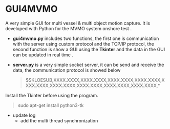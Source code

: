 # GUI4MVMO
A very simple GUI for multi vessel &amp; multi object motion capture. It is developed with Python for the MVMO system onshore test .

- **gui4mvmo.py**  includes two functions, the first one is communication with the server using custom protocol and the TCP/IP protocol, the second function is show a GUI using the **Tkinter** and the data in the GUI can be updated in real time .

- **server.py** is a very simple socket server, it can be send and receive the data, the communication protocol is showed below

  > $SKLOESUB,XXXX.XXXX,XXXX.XXXX,XXXX.XXXX,XXXX.XXXX,XXXX.XXXX,XXXX.XXXX,XXXX.XXXX,XXXX.XXXX,XXXX.XXXX,*

Install the Tkinter before using the program.

> sudo apt-get install python3-tk

- update log
  - add the multi thread synchronization